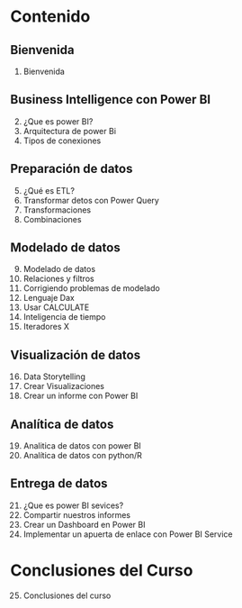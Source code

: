 # Contenido
## Bienvenida
1.  Bienvenida
## Business Intelligence con Power BI
2.  ¿Que es power BI?
3.  Arquitectura de power Bi
4.  Tipos de conexiones

## Preparación de datos
5. ¿Qué es ETL?
6. Transformar detos con Power Query
7. Transformaciones
8. Combinaciones
## Modelado de datos
9. Modelado de datos
10. Relaciones y filtros
11. Corrigiendo problemas de modelado
12. Lenguaje Dax
13. Usar CALCULATE
14. Inteligencia de tiempo
15. Iteradores X
## Visualización de datos
16. Data Storytelling
17. Crear Visualizaciones
18. Crear un informe con Power BI
## Analítica de datos
19. Analitica de datos con power BI
20. Analítica de datos con python/R
## Entrega de datos
21. ¿Que es power BI sevices?
22. Compartir nuestros informes
23. Crear un Dashboard en Power BI
24. Implementar un apuerta de enlace con Power BI Service
# Conclusiones del Curso
25. Conclusiones del curso
